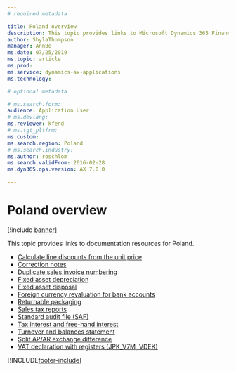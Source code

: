 ```yaml
---
# required metadata

title: Poland overview
description: This topic provides links to Microsoft Dynamics 365 Finance documentation resources for Poland. 
author: ShylaThompson
manager: AnnBe
ms.date: 07/25/2019
ms.topic: article
ms.prod: 
ms.service: dynamics-ax-applications
ms.technology: 

# optional metadata

# ms.search.form: 
audience: Application User
# ms.devlang: 
ms.reviewer: kfend
# ms.tgt_pltfrm: 
ms.custom: 
ms.search.region: Poland
# ms.search.industry: 
ms.author: roschlom
ms.search.validFrom: 2016-02-28
ms.dyn365.ops.version: AX 7.0.0

---
```


# Poland overview

[!include [banner](../includes/banner.md)]

This topic provides links to documentation resources for Poland. 

- [Calculate line discounts from the unit price](emea-pol-line-discount-calculation-from-unit-price.md)
- [Correction notes](emea-pol-correction-notes.md)
- [Duplicate sales invoice numbering](emea-pol-sales-invoice-duplicates-numbering.md)
- [Fixed asset depreciation](emea-pol-fixed-assets-depreciation.md)
- [Fixed asset disposal](emea-pol-fixed-asset-disposal-functionality-extension.md)
- [Foreign currency revaluation for bank accounts](emea-foreign-currency-revaluation.md)
- [Returnable packaging](emea-pol-returnable-packages.md)
- [Sales tax reports](emea-pol-sales-tax-reports.md)
- [Standard audit file (SAF)](emea-pol-standard-audit-file-saf.md)
- [Tax interest and free-hand interest](emea-pol-interest-calculation.md)
- [Turnover and balances statement](emea-pol-turnover-balances-statement.md)
- [Split AP/AR exchange difference](emea-pol-split-ap-ar-exchange-difference.md)
- [VAT declaration with registers (JPK_V7M, VDEK)](emea-pol-vdek.md)


[!INCLUDE[footer-include](../../includes/footer-banner.md)]